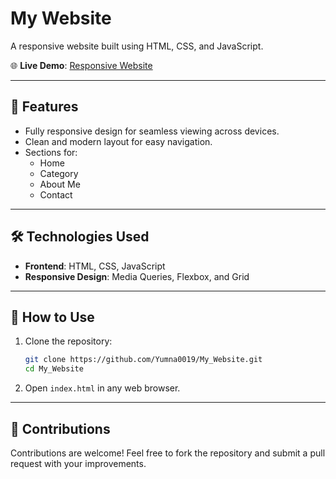 # My Website

A responsive website built using HTML, CSS, and JavaScript. 

🌐 **Live Demo**: [Responsive Website](https://my-website-yy.netlify.app/)  

---

## 🚀 Features

- Fully responsive design for seamless viewing across devices.
- Clean and modern layout for easy navigation.
- Sections for:
  - Home 
  - Category
  - About Me
  - Contact

---

## 🛠️ Technologies Used

- **Frontend**: HTML, CSS, JavaScript
- **Responsive Design**: Media Queries, Flexbox, and Grid

---

## 📜 How to Use

1. Clone the repository:  
   ```bash
   git clone https://github.com/Yumna0019/My_Website.git
   cd My_Website
   ```
2. Open `index.html` in any web browser.

---

## 🤝 Contributions  

Contributions are welcome! Feel free to fork the repository and submit a pull request with your improvements.  
